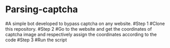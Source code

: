 # Parsing-captcha
#A simple bot developed to bypass captcha on any website.
#Step 1
#Clone this repository.
#Step 2
#Go to the website and get the coordinates of captcha image and respectively assign the coordinates according to the code
#Step 3
#Run the script
